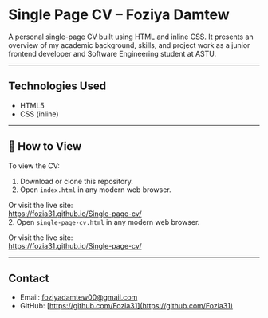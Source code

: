 #  Single Page CV – Foziya Damtew

A personal single-page CV built using HTML and inline CSS. It presents an overview of my academic background, skills, and project work as a junior frontend developer and Software 
Engineering student at ASTU.

---

##  Technologies Used

- HTML5  
- CSS (inline)

---

## 📄 How to View

To view the CV:

1. Download or clone this repository.
2. Open `index.html` in any modern web browser.

Or visit the live site:  
 https://fozia31.github.io/Single-page-cv/  
2. Open `single-page-cv.html` in any modern web browser.

Or visit the live site:  
         https://fozia31.github.io/Single-page-cv/


---

##  Contact

-  Email: [foziyadamtew00@gmail.com](mailto:foziyadamtew00@gmail.com)  
-  GitHub: [https://github.com/Fozia31](https://github.com/Fozia31)



